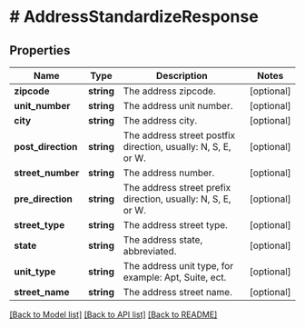 # # AddressStandardizeResponse

## Properties

Name | Type | Description | Notes
------------ | ------------- | ------------- | -------------
**zipcode** | **string** | The address zipcode. | [optional]
**unit_number** | **string** | The address unit number. | [optional]
**city** | **string** | The address city. | [optional]
**post_direction** | **string** | The address street postfix direction, usually: N, S, E, or W. | [optional]
**street_number** | **string** | The address number. | [optional]
**pre_direction** | **string** | The address street prefix direction, usually: N, S, E, or W. | [optional]
**street_type** | **string** | The address street type. | [optional]
**state** | **string** | The address state, abbreviated. | [optional]
**unit_type** | **string** | The address unit type, for example: Apt, Suite, ect. | [optional]
**street_name** | **string** | The address street name. | [optional]

[[Back to Model list]](../../README.md#models) [[Back to API list]](../../README.md#endpoints) [[Back to README]](../../README.md)
